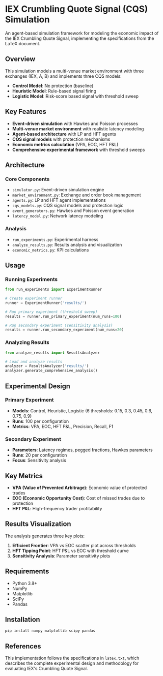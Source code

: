 # IEX Crumbling Quote Signal (CQS) Simulation

An agent-based simulation framework for modeling the economic impact of the IEX Crumbling Quote Signal, implementing the specifications from the LaTeX document.

## Overview

This simulation models a multi-venue market environment with three exchanges (IEX, A, B) and implements three CQS models:
- **Control Model**: No protection (baseline)
- **Heuristic Model**: Rule-based signal firing
- **Logistic Model**: Risk-score based signal with threshold sweep

## Key Features

- **Event-driven simulation** with Hawkes and Poisson processes
- **Multi-venue market environment** with realistic latency modeling
- **Agent-based architecture** with LP and HFT agents
- **CQS signal models** with protection mechanisms
- **Economic metrics calculation** (VPA, EOC, HFT P&L)
- **Comprehensive experimental framework** with threshold sweeps

## Architecture

### Core Components
- `simulator.py`: Event-driven simulation engine
- `market_environment.py`: Exchange and order book management
- `agents.py`: LP and HFT agent implementations
- `cqs_models.py`: CQS signal models and protection logic
- `event_generators.py`: Hawkes and Poisson event generation
- `latency_model.py`: Network latency modeling

### Analysis
- `run_experiments.py`: Experimental harness
- `analyze_results.py`: Results analysis and visualization
- `economic_metrics.py`: KPI calculations

## Usage

### Running Experiments
```python
from run_experiments import ExperimentRunner

# Create experiment runner
runner = ExperimentRunner('results/')

# Run primary experiment (threshold sweep)
results = runner.run_primary_experiment(num_runs=100)

# Run secondary experiment (sensitivity analysis)
results = runner.run_secondary_experiment(num_runs=20)
```

### Analyzing Results
```python
from analyze_results import ResultsAnalyzer

# Load and analyze results
analyzer = ResultsAnalyzer('results/')
analyzer.generate_comprehensive_analysis()
```

## Experimental Design

### Primary Experiment
- **Models**: Control, Heuristic, Logistic (6 thresholds: 0.15, 0.3, 0.45, 0.6, 0.75, 0.9)
- **Runs**: 100 per configuration
- **Metrics**: VPA, EOC, HFT P&L, Precision, Recall, F1

### Secondary Experiment
- **Parameters**: Latency regimes, pegged fractions, Hawkes parameters
- **Runs**: 20 per configuration
- **Focus**: Sensitivity analysis

## Key Metrics

- **VPA (Value of Prevented Arbitrage)**: Economic value of protected trades
- **EOC (Economic Opportunity Cost)**: Cost of missed trades due to protection
- **HFT P&L**: High-frequency trader profitability

## Results Visualization

The analysis generates three key plots:
1. **Efficient Frontier**: VPA vs EOC scatter plot across thresholds
2. **HFT Tipping Point**: HFT P&L vs EOC with threshold curve
3. **Sensitivity Analysis**: Parameter sensitivity plots

## Requirements

- Python 3.8+
- NumPy
- Matplotlib
- SciPy
- Pandas

## Installation

```bash
pip install numpy matplotlib scipy pandas
```

## References

This implementation follows the specifications in `latex.txt`, which describes the complete experimental design and methodology for evaluating IEX's Crumbling Quote Signal.
